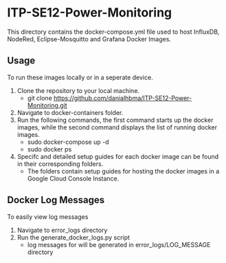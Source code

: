 # ITP-SE12-Power-Monitoring
This directory contains the docker-compose.yml file used to host InfluxDB, NodeRed, Eclipse-Mosquitto and Grafana Docker Images.

## Usage
To run these images locally or in a seperate device. 
1) Clone the repository to your local machine.
	* git clone https://github.com/danialhbma/ITP-SE12-Power-Monitoring.git 
2) Navigate to docker-containers folder.
3) Run the following commands, the first command starts up the docker images, while the second command displays the list of running docker images.
	* sudo docker-compose up -d 
	* sudo docker ps 
4) Specifc and detailed setup guides for each docker image can be found in their corresponding folders.
	* The folders contain setup guides for hosting the docker images in a Google Cloud Console Instance.


## Docker Log Messages
To easily view log messages
1) Navigate to error_logs directory
2) Run the generate_docker_logs.py script
	* log messages for will be generated in error_logs/LOG_MESSAGE directory

